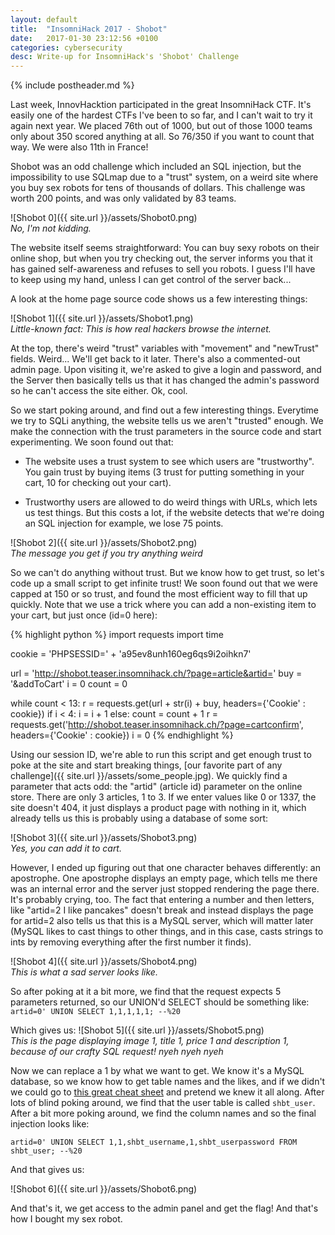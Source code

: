 ```yaml
---
layout: default
title:  "InsomniHack 2017 - Shobot"
date:   2017-01-30 23:12:56 +0100
categories: cybersecurity
desc: Write-up for InsomniHack's 'Shobot' Challenge
---
```


{% include postheader.md %}

Last week, InnovHacktion participated in the great InsomniHack CTF. It's easily one of the hardest CTFs I've been to so far, and I can't wait to try it again next year. We placed 76th out of 1000, but out of those 1000 teams only about 350 scored anything at all. So 76/350 if you want to count that way. We were also 11th in France!

Shobot was an odd challenge which included an SQL injection, but the impossibility to use SQLmap due to a "trust" system, on a weird site where you buy sex robots for tens of thousands of dollars. This challenge was worth 200 points, and was only validated by 83 teams.

![Shobot 0]({{ site.url }}/assets/Shobot0.png)
<br>*No, I'm not kidding.*

The website itself seems straightforward: You can buy sexy robots on their online shop, but when you try checking out, the server informs you that it has gained self-awareness and refuses to sell you robots. I guess I'll have to keep using my hand, unless I can get control of the server back...

A look at the home page source code shows us a few interesting things:

![Shobot 1]({{ site.url }}/assets/Shobot1.png)
<br>*Little-known fact: This is how real hackers browse the internet.*

At the top, there's weird "trust" variables with "movement" and "newTrust" fields. Weird... We'll get back to it later. There's also a commented-out admin page. Upon visiting it, we're asked to give a login and password, and the Server then basically tells us that it has changed the admin's password so he can't access the site either. Ok, cool.

So we start poking around, and find out a few interesting things. Everytime we try to SQLi anything, the website tells us we aren't "trusted" enough. We make the connection with the trust parameters in the source code and start experimenting. We soon found out that:

- The website uses a trust system to see which users are "trustworthy". You gain trust by buying items (3 trust for putting something in your cart, 10 for checking out your cart).

- Trustworthy users are allowed to do weird things with URLs, which lets us test things. But this costs a lot, if the website detects that we're doing an SQL injection for example, we lose 75 points.

![Shobot 2]({{ site.url }}/assets/Shobot2.png)
<br>*The message you get if you try anything weird*

So we can't do anything without trust. But we know how to get trust, so let's code up a small script to get infinite trust! We soon found out that we were capped at 150 or so trust, and found the most efficient way to fill that up quickly. Note that we use a trick where you can add a non-existing item to your cart, but just once (id=0 here):

{% highlight python %}
import requests
import time

cookie = 'PHPSESSID=' + 'a95ev8unh160eg6qs9i2oihkn7'

url = 'http://shobot.teaser.insomnihack.ch/?page=article&artid='
buy = '&addToCart'
i = 0
count = 0

while count < 13:
    r = requests.get(url + str(i) + buy, headers={'Cookie' :  cookie})
    if i < 4:
        i = i + 1
    else:
        count = count + 1
        r = requests.get('http://shobot.teaser.insomnihack.ch/?page=cartconfirm', headers={'Cookie' : cookie})
        i = 0
{% endhighlight %}

Using our session ID, we're able to run this script and get enough trust to poke at the site and start breaking things, [our favorite part of any challenge]({{ site.url }}/assets/some_people.jpg). We quickly find a parameter that acts odd: the "artid" (article id) parameter on the online store. There are only 3 articles, 1 to 3. If we enter values like 0 or 1337, the site doesn't 404, it just displays a product page with nothing in it, which already tells us this is probably using a database of some sort:

![Shobot 3]({{ site.url }}/assets/Shobot3.png)
<br>*Yes, you can add it to cart.*

However, I ended up figuring out that one character behaves differently: an apostrophe. One apostrophe displays an empty page, which tells me there was an internal error and the server just stopped rendering the page there. It's probably crying, too. The fact that entering a number and then letters, like "artid=2 I like pancakes" doesn't break and instead displays the page for artid=2 also tells us that this is a MySQL server, which will matter later (MySQL likes to cast things to other things, and in this case, casts strings to ints by removing everything after the first number it finds).

![Shobot 4]({{ site.url }}/assets/Shobot4.png)
<br>*This is what a sad server looks like.*

So after poking at it a bit more, we find that the request expects 5 parameters returned, so our UNION'd SELECT should be something like:<br>
`artid=0' UNION SELECT 1,1,1,1,1; --%20`

Which gives us:
![Shobot 5]({{ site.url }}/assets/Shobot5.png)
<br>*This is the page displaying image 1, title 1, price 1 and description 1, because of our crafty SQL request! nyeh nyeh nyeh*

Now we can replace a 1 by what we want to get. We know it's a MySQL database, so we know how to get table names and the likes, and if we didn't we could go to [this great cheat sheet](http://pentestmonkey.net/cheat-sheet/sql-injection/mysql-sql-injection-cheat-sheet) and pretend we knew it all along. After lots of blind poking around, we find that the user table is called `shbt_user`. After a bit more poking around, we find the column names and so the final injection looks like:

`artid=0' UNION SELECT 1,1,shbt_username,1,shbt_userpassword FROM shbt_user; --%20`

And that gives us:

![Shobot 6]({{ site.url }}/assets/Shobot6.png)

And that's it, we get access to the admin panel and get the flag! And that's how I bought my sex robot.
